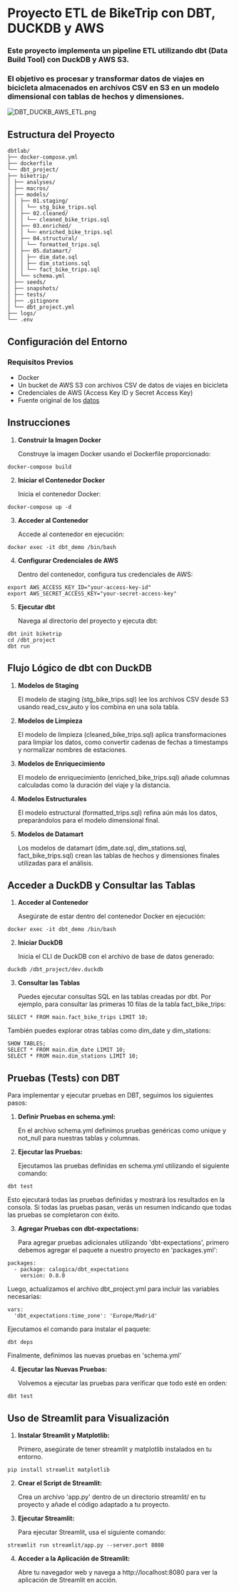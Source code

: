 # Proyecto ETL de BikeTrip con DBT, DUCKDB y AWS

### Este proyecto implementa un pipeline ETL utilizando dbt (Data Build Tool) con DuckDB y AWS S3. 
### El objetivo es procesar y transformar datos de viajes en bicicleta almacenados en archivos CSV en S3 en un modelo dimensional con tablas de hechos y dimensiones.


![DBT_DUCKB_AWS_ETL.png](Assets/DBT_DUCKB_AWS_ETL.png)

## Estructura del Proyecto
```
dbtlab/
├── docker-compose.yml
├── dockerfile
└── dbt_project/
├── biketrip/
│ ├── analyses/
│ ├── macros/
│ ├── models/
│ │ ├── 01.staging/
│ │ │ └── stg_bike_trips.sql
│ │ ├── 02.cleaned/
│ │ │ └── cleaned_bike_trips.sql
│ │ ├── 03.enriched/
│ │ │ └── enriched_bike_trips.sql
│ │ ├── 04.structural/
│ │ │ └── formatted_trips.sql
│ │ ├── 05.datamart/
│ │ │ ├── dim_date.sql
│ │ │ ├── dim_stations.sql
│ │ │ └── fact_bike_trips.sql
│ │ └── schema.yml
│ ├── seeds/
│ ├── snapshots/
│ ├── tests/
│ ├── .gitignore
│ └── dbt_project.yml
├── logs/
└── .env
```

## Configuración del Entorno
### Requisitos Previos
- Docker
- Un bucket de AWS S3 con archivos CSV de datos de viajes en bicicleta
- Credenciales de AWS (Access Key ID y Secret Access Key)
- Fuente original de los [datos](https://s3.amazonaws.com/tripdata/index.html)

## Instrucciones
1. **Construir la Imagen Docker**

    Construye la imagen Docker usando el Dockerfile proporcionado:

```
docker-compose build
```
2. **Iniciar el Contenedor Docker**

    Inicia el contenedor Docker:
```
docker-compose up -d
```
3. **Acceder al Contenedor**

    Accede al contenedor en ejecución:
```
docker exec -it dbt_demo /bin/bash
```

4. **Configurar Credenciales de AWS**

    Dentro del contenedor, configura tus credenciales de AWS:
```
export AWS_ACCESS_KEY_ID="your-access-key-id"
export AWS_SECRET_ACCESS_KEY="your-secret-access-key"
```

5. **Ejecutar dbt**

    Navega al directorio del proyecto y ejecuta dbt:

```
dbt init biketrip
cd /dbt_project
dbt run
```
## Flujo Lógico de dbt con DuckDB
1. **Modelos de Staging**

    El modelo de staging (stg_bike_trips.sql) lee los archivos CSV desde S3 usando read_csv_auto y los combina en una sola tabla.

2. **Modelos de Limpieza**

    El modelo de limpieza (cleaned_bike_trips.sql) aplica transformaciones para limpiar los datos, como convertir cadenas de fechas a timestamps y normalizar nombres de estaciones.

3. **Modelos de Enriquecimiento**

    El modelo de enriquecimiento (enriched_bike_trips.sql) añade columnas calculadas como la duración del viaje y la distancia.

4. **Modelos Estructurales**

    El modelo estructural (formatted_trips.sql) refina aún más los datos, preparándolos para el modelo dimensional final.

5. **Modelos de Datamart**

    Los modelos de datamart (dim_date.sql, dim_stations.sql, fact_bike_trips.sql) crean las tablas de hechos y dimensiones finales utilizadas para el análisis.

## Acceder a DuckDB y Consultar las Tablas
1. **Acceder al Contenedor**

   Asegúrate de estar dentro del contenedor Docker en ejecución:

```
docker exec -it dbt_demo /bin/bash
```

2. **Iniciar DuckDB**

    Inicia el CLI de DuckDB con el archivo de base de datos generado:

```
duckdb /dbt_project/dev.duckdb
```

3. **Consultar las Tablas**

    Puedes ejecutar consultas SQL en las tablas creadas por dbt. Por ejemplo, para consultar las primeras 10 filas de la tabla fact_bike_trips:

```
SELECT * FROM main.fact_bike_trips LIMIT 10;
````


También puedes explorar otras tablas como dim_date y dim_stations:

```
SHOW TABLES;
SELECT * FROM main.dim_date LIMIT 10;
SELECT * FROM main.dim_stations LIMIT 10;
```
## Pruebas (Tests) con DBT
   Para implementar y ejecutar pruebas en DBT, seguimos los siguientes pasos:
   
1. **Definir Pruebas en schema.yml:**

   En el archivo schema.yml definimos pruebas genéricas como unique y not_null para nuestras tablas y columnas.

2. **Ejecutar las Pruebas:**

   Ejecutamos las pruebas definidas en schema.yml utilizando el siguiente comando:

```
dbt test
```
Esto ejecutará todas las pruebas definidas y mostrará los resultados en la consola. Si todas las pruebas pasan, verás un resumen indicando que todas las pruebas se completaron con éxito.

3. **Agregar Pruebas con dbt-expectations:**

   Para agregar pruebas adicionales utilizando 'dbt-expectations', primero debemos agregar el paquete a nuestro proyecto en 'packages.yml':

```
packages:
  - package: calogica/dbt_expectations
    version: 0.8.0

```
   Luego, actualizamos el archivo dbt_project.yml para incluir las variables necesarias:
```
vars:
  'dbt_expectations:time_zone': 'Europe/Madrid'
```
   Ejecutamos el comando para instalar el paquete:

```
dbt deps
```
   Finalmente, definimos las nuevas pruebas en 'schema.yml'

4. **Ejecutar las Nuevas Pruebas:**

   Volvemos a ejecutar las pruebas para verificar que todo esté en orden:

```
dbt test
```
## Uso de Streamlit para Visualización

1. **Instalar Streamlit y Matplotlib:**

   Primero, asegúrate de tener streamlit y matplotlib instalados en tu entorno.

```
pip install streamlit matplotlib
```

2. **Crear el Script de Streamlit:**

   Crea un archivo 'app.py' dentro de un directorio streamlit/ en tu proyecto y añade el código adaptado a tu proyecto.

3. **Ejecutar Streamlit:**

   Para ejecutar Streamlit, usa el siguiente comando:

```
streamlit run streamlit/app.py --server.port 8080
```
4. **Acceder a la Aplicación de Streamlit:**

   Abre tu navegador web y navega a http://localhost:8080 para ver la aplicación de Streamlit en acción.